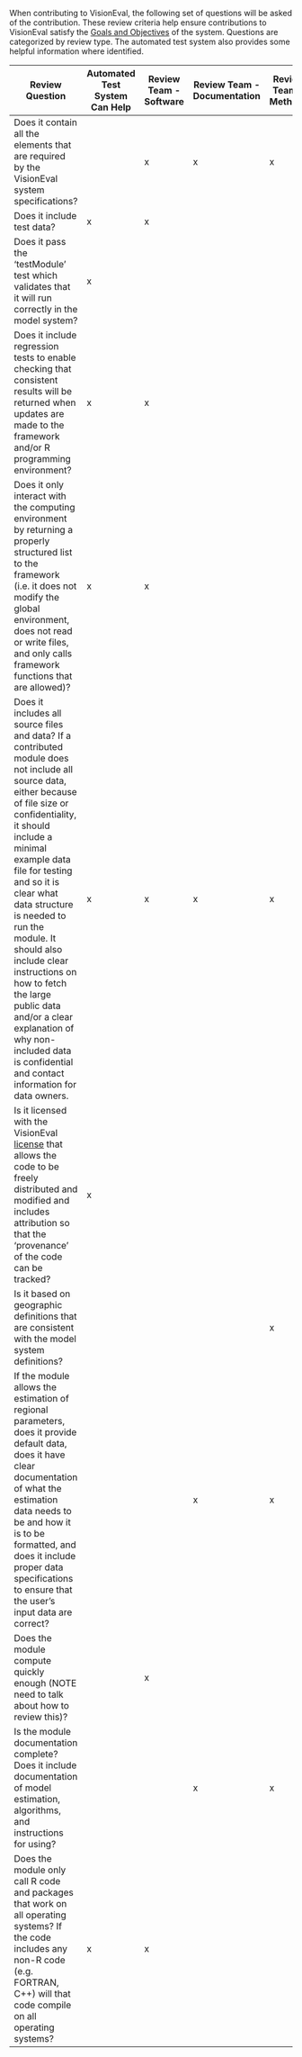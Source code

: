 When contributing to VisionEval, the following set of questions will be asked of the contribution.  These review criteria help ensure contributions to VisionEval satisfy the [Goals and Objectives](https://github.com/gregorbj/VisionEval/wiki/Goals-and-Objectives-of-VisionEval-Model-System) of the system.  Questions are categorized by review type.  The automated test system also provides some helpful information where identified.

| Review Question                                                                                                                                                                                                                                                                                                                                                                                                                                                                      | Automated Test System Can Help | Review Team - Software | Review Team - Documentation | Review Team - Methods |
|--------------------------------------------------------------------------------------------------------------------------------------------------------------------------------------------------------------------------------------------------------------------------------------------------------------------------------------------------------------------------------------------------------------------------------------------------------------------------------------|-----------------------|----------------------|---------------------------|---------------------|
| Does it contain all the elements that are required by the VisionEval system specifications?                                                                                                                                                                                                                                                                                                                                                                                        |                        |            x          |                x           |         x            |
| Does it include test data?                                                                                                                                                                                                                                                                                                                                                                                                                                                         |             x          |            x          |                           |                     |
| Does it pass the ‘testModule’ test which validates that it will run correctly in the model system?                                                                                                                                                                                                                                                                                                                                                                                 |             x          |                      |                           |                     |
| Does it include regression tests to enable checking that consistent results will be returned when updates are made to the framework and/or R programming environment?                                                                                                                                                                                                                                                                                                              |             x          |          x            |                           |                     |
| Does it only interact with the computing environment by returning a properly structured list to the framework (i.e. it does not modify the global environment, does not read or write files, and only calls framework functions that are allowed)?                                                                                                                                                                                      |             x          |          x            |                           |                     |
| Does it includes all source files and data?  If a contributed module does not include all source data, either because of file size or confidentiality, it should include a minimal example data file for testing and so it is clear what data structure is needed to run the module.  It should also include clear instructions on how to fetch the large public data and/or a clear explanation of why non-included data is confidential and contact information for data owners. |     x                  |             x         |            x               |           x          |
| Is it licensed with the VisionEval [license](https//github.com/gregorbj/VisionEval/blob/master/LICENSE) that allows the code to be freely distributed and modified and includes attribution so that the ‘provenance’ of the code can be tracked?                                                                                                                                                                                                                                   |            x           |                      |                           |                     |
| Is it based on geographic definitions that are consistent with the model system definitions?                                                                                                                                                                                                                                                                                                                                                                                       |                       |                      |                           |           x          |
| If the module allows the estimation of regional parameters, does it provide default data, does it have clear documentation of what the estimation data needs to be and how it is to be formatted, and does it include proper data specifications to ensure that the user’s input data are correct?                                                                                                                                                                                 |                       |                      |               x            |           x          |
| Does the module compute quickly enough (NOTE need to talk about how to review this)?                                                                                                                                                                                                                                                                                                                                                                                               |                       |         x             |                           |                     |
| Is the module documentation complete? Does it include documentation of model estimation, algorithms, and instructions for using?                                                                                                                                                                                                                                                                                                                                                   |                       |                      |             x              |          x           |
| Does the module only call R code and packages that work on all operating systems? If the code includes any non-R code (e.g. FORTRAN, C++) will that code compile on all operating systems?                                                                                                                                                                                                                                                                                         |           x            |           x           |                           |                     |